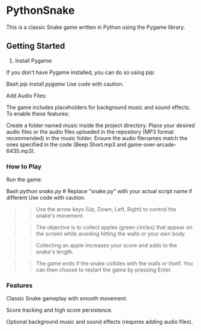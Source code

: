 # PythonSnake

This is a classic Snake game written in Python using the Pygame library.

## Getting Started

1. Install Pygame:

If you don't have Pygame installed, you can do so using pip:

Bash
*pip install pygame*
Use code with caution.

Add Audio Files:

The game includes placeholders for background music and sound effects. To enable these features:

Create a folder named music inside the project directory.
Place your desired audio files or the audio files uploaded in the repository (MP3 format recommended) in the music folder.
Ensure the audio filenames match the ones specified in the code (Beep Short.mp3 and game-over-arcade-6435.mp3).

### How to Play
Run the game:

Bash
*python snake.py*  # Replace "snake.py" with your actual script name if different
Use code with caution.

>> Use the arrow keys (Up, Down, Left, Right) to control the snake's movement.

>> The objective is to collect apples (green circles) that appear on the screen while avoiding hitting the walls or your own body.

>> Collecting an apple increases your score and adds to the snake's length.

>> The game ends if the snake collides with the walls or itself. You can then choose to restart the game by pressing Enter.

### Features
Classic Snake gameplay with smooth movement.

Score tracking and high score persistence.

Optional background music and sound effects (requires adding audio files).
